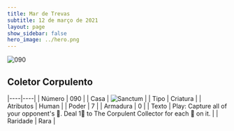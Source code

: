 ```yaml
---
title: Mar de Trevas
subtitle: 12 de março de 2021
layout: page
show_sidebar: false
hero_image: ../hero.png
---
```


![090](https://cdn.keyforgegame.com/media/card_front/pt/496_090_MJ8R56QQFP52_pt.png)

## Coletor Corpulento

|----|----|
| Número | 090 |
| Casa | ![Sanctum](https://archonarcana.com/images/thumb/c/c7/Sanctum.png/22px-Sanctum.png "Santuário") |
| Tipo | Criatura |
| Atributos | Human |
| Poder | 7 |
| Armadura | 0 |
| Texto | Play: Capture all of your opponent's . Deal 1 to The Corpulent Collector for each  on it. |
| Raridade | Rara |
